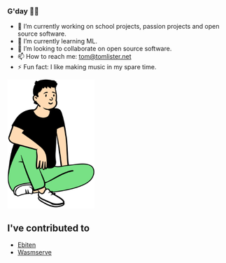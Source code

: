 ### G'day 👋🦘

<div><div><ul>
<li class="has-line-data" data-line-start="0" data-line-end="1">🔭 I’m currently working on school projects, passion projects and open source software.</li>
<li class="has-line-data" data-line-start="1" data-line-end="2">🌱 I’m currently learning ML.</li>
<li class="has-line-data" data-line-start="2" data-line-end="3">👯 I’m looking to collaborate on open source software.</li>
<li class="has-line-data" data-line-start="3" data-line-end="4">📫 How to reach me: <a href="mailto:tom@tomlister.net">tom@tomlister.net</a></li>
<li class="has-line-data" data-line-start="4" data-line-end="5">⚡ Fun fact: I like making music in my spare time.</li>
</ul></div><img src="https://github.com/tomlister/tomlister/blob/master/download%20(1).png?raw=true" width="200"></div>

## I've contributed to
- [Ebiten](https://github.com/hajimehoshi/ebiten)
- [Wasmserve](https://github.com/hajimehoshi/wasmserve)

